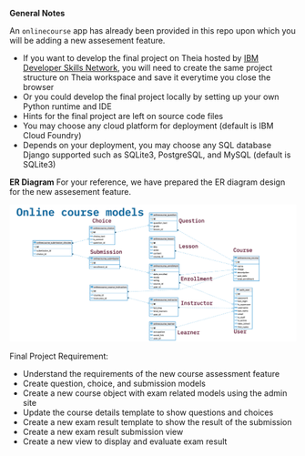 
**General Notes**

An `onlinecourse` app has already been provided in this repo upon which you will be adding a new assesement feature.

- If you want to develop the final project on Theia hosted by [IBM Developer Skills Network](https://labs.cognitiveclass.ai/), you will need to create the same project structure on Theia workspace and save it everytime you close the browser
- Or you could develop the final project locally by setting up your own Python runtime and IDE
- Hints for the final project are left on source code files
- You may choose any cloud platform for deployment (default is IBM Cloud Foundry)
- Depends on your deployment, you may choose any SQL database Django supported such as SQLite3, PostgreSQL, and MySQL (default is SQLite3)

**ER Diagram**
For your reference, we have prepared the ER diagram design for the new assesement feature.

![Online course ER Diagram](ER-diagram.png)

Final Project Requirement:
- Understand the requirements of the new course assessment feature
- Create question, choice, and submission models
- Create a new course object with exam related models using the admin site
- Update the course details template to show questions and choices
- Create a new exam result template to show the result of the submission
- Create a new exam result submission view
- Create a new view to display and evaluate exam result
